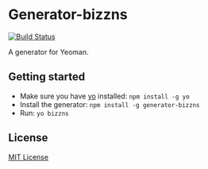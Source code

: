 # Generator-bizzns
[![Build Status](https://secure.travis-ci.org/manjunathkg/generator-bizzns.png?branch=master)](https://travis-ci.org/manjunathkg/generator-bizzns)

A generator for Yeoman.

## Getting started
- Make sure you have [yo](https://github.com/yeoman/yo) installed:
    `npm install -g yo`
- Install the generator: `npm install -g generator-bizzns`
- Run: `yo bizzns`

## License
[MIT License](http://en.wikipedia.org/wiki/MIT_License)
